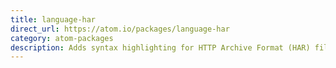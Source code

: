 ```yaml
---
title: language-har
direct_url: https://atom.io/packages/language-har
category: atom-packages
description: Adds syntax highlighting for HTTP Archive Format (HAR) files
---
```

